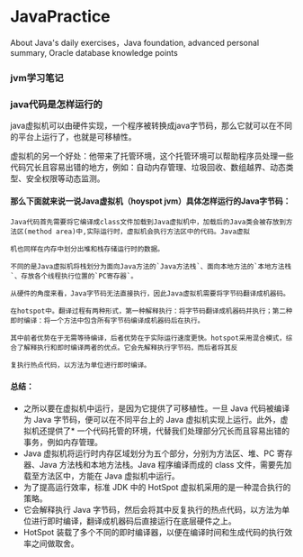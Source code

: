 # JavaPractice
About Java's daily exercises，Java foundation, advanced personal summary, Oracle database knowledge points

### jvm学习笔记
### java代码是怎样运行的
java虚拟机可以由硬件实现，一个程序被转换成java字节码，那么它就可以在不同的平台上运行了，也就是可移植性。

虚拟机的另一个好处：他带来了托管环境，这个托管环境可以帮助程序员处理一些代码冗长且容易出错的地方，例如：自动内存管理、垃圾回收、数组越界、动态类型、安全权限等动态监测。

#### 那么下面就来说一说Java虚拟机（hoyspot jvm）具体怎样运行的Java字节码：
```
Java代码首先需要将它编译成class文件加载到Java虚拟机中，加载后的Java类会被存放到方法区(method area)中,实际运行时，虚拟机会执行方法区中的代码。Java虚拟

机也同样在内存中划分出堆和栈存储运行时的数据。

不同的是Java虚拟机将栈划分为面向Java方法的`Java方法栈`、面向本地方法的`本地方法栈`、存放各个线程执行位置的`PC寄存器`。

从硬件的角度来看，Java字节码无法直接执行，因此Java虚拟机需要将字节码翻译成机器码。

在hotspot中。翻译过程有两种形式，第一种解释执行：将字节码翻译成机器码并执行；第二种即时编译：将一个方法中包含所有字节码编译成机器码后在执行。

其中前者优势在于无需等待编译，后者优势在于实际运行速度更快。hotspot采用混合模式，综合了解释执行和即时编译两者的优点。它会先解释执行字节码，而后者将其反

复执行热点代码，以方法为单位进行即时编译。
```

#### 总结：
* 之所以要在虚拟机中运行，是因为它提供了可移植性。一旦 Java 代码被编译为 Java 字节码，便可以在不同平台上的 Java 虚拟机实现上运行。此外，虚拟机还提供了* 一个代码托管的环境，代替我们处理部分冗长而且容易出错的事务，例如内存管理。
* Java 虚拟机将运行时内存区域划分为五个部分，分别为方法区、堆、PC 寄存器、Java 方法栈和本地方法栈。Java 程序编译而成的 class 文件，需要先加载至方法区中，方能在 Java 虚拟机中运行。
* 为了提高运行效率，标准 JDK 中的 HotSpot 虚拟机采用的是一种混合执行的策略。
* 它会解释执行 Java 字节码，然后会将其中反复执行的热点代码，以方法为单位进行即时编译，翻译成机器码后直接运行在底层硬件之上。
* HotSpot 装载了多个不同的即时编译器，以便在编译时间和生成代码的执行效率之间做取舍。



